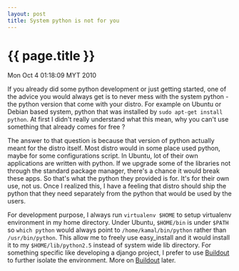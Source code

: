 ```yaml
---
layout: post
title: System python is not for you
---
```


{{ page.title }}
================

<p class="meta">Mon Oct  4 01:18:09 MYT 2010</p>

If you already did some python development or just getting started, one of the advice you would always get is to never mess with the system python - the python version that come with your distro. For example on Ubuntu or Debian based system, python that was installed by `sudo apt-get install python`. At first I didn't really understand what this mean, why you can't use something that already comes for free ?

The answer to that question is because that version of python actually meant for the distro itself. Most distro would in some place used python, maybe for some configurations script. In Ubuntu, lot of their own applications are written with python. If we upgrade some of the libraries not through the standard package manager, there's a chance it would break these apps. So that's what the python they provided is for. It's for their own use, not us. Once I realized this, I have a feeling that distro should ship the python that they need separately from the python that would be used by the users.

For development purpose, I always run `virtualenv $HOME` to setup virtualenv environment in my home directory. Under Ubuntu, `$HOME/bin` is under `$PATH` so `which python` would always point to `/home/kamal/bin/python` rather than `/usr/bin/python`. This allow me to freely use easy_install and it would install it to my `$HOME/lib/python2.5` instead of system wide lib directory. For something specific like developing a django project, I prefer to use [Buildout][1] to further isolate the environment. More on [Buildout][1] later.

[1]:http://www.buildout.org/

